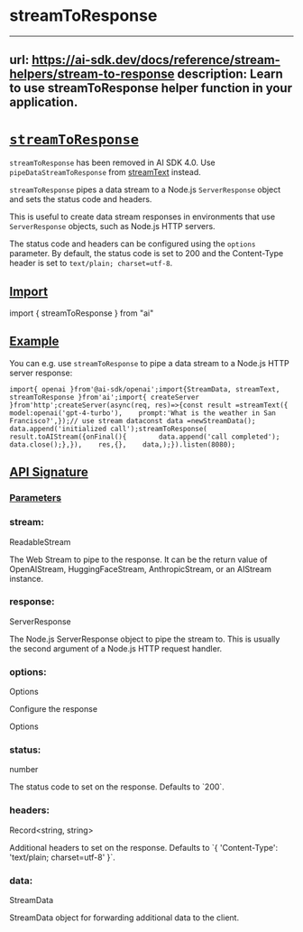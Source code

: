 # streamToResponse


---
url: https://ai-sdk.dev/docs/reference/stream-helpers/stream-to-response
description: Learn to use streamToResponse helper function in your application.
---


# [`streamToResponse`](#streamtoresponse)


`streamToResponse` has been removed in AI SDK 4.0. Use `pipeDataStreamToResponse` from [streamText](/docs/reference/ai-sdk-core/stream-text) instead.

`streamToResponse` pipes a data stream to a Node.js `ServerResponse` object and sets the status code and headers.

This is useful to create data stream responses in environments that use `ServerResponse` objects, such as Node.js HTTP servers.

The status code and headers can be configured using the `options` parameter. By default, the status code is set to 200 and the Content-Type header is set to `text/plain; charset=utf-8`.


## [Import](#import)


import { streamToResponse } from "ai"


## [Example](#example)


You can e.g. use `streamToResponse` to pipe a data stream to a Node.js HTTP server response:

```
import{ openai }from'@ai-sdk/openai';import{StreamData, streamText, streamToResponse }from'ai';import{ createServer }from'http';createServer(async(req, res)=>{const result =streamText({    model:openai('gpt-4-turbo'),    prompt:'What is the weather in San Francisco?',});// use stream dataconst data =newStreamData();  data.append('initialized call');streamToResponse(    result.toAIStream({onFinal(){        data.append('call completed');        data.close();},}),    res,{},    data,);}).listen(8080);
```


## [API Signature](#api-signature)



### [Parameters](#parameters)



### stream:


ReadableStream

The Web Stream to pipe to the response. It can be the return value of OpenAIStream, HuggingFaceStream, AnthropicStream, or an AIStream instance.


### response:


ServerResponse

The Node.js ServerResponse object to pipe the stream to. This is usually the second argument of a Node.js HTTP request handler.


### options:


Options

Configure the response

Options


### status:


number

The status code to set on the response. Defaults to \`200\`.


### headers:


Record<string, string>

Additional headers to set on the response. Defaults to \`{ 'Content-Type': 'text/plain; charset=utf-8' }\`.


### data:


StreamData

StreamData object for forwarding additional data to the client.
